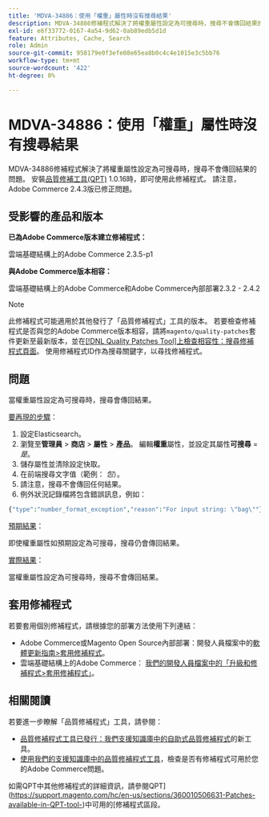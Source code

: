 ```yaml
---
title: 'MDVA-34886：使用「權重」屬性時沒有搜尋結果'
description: MDVA-34886修補程式解決了將權重屬性設定為可搜尋時，搜尋不會傳回結果的問題。 安裝[Quality Patches Tool (QPT)](/help/announcements/adobe-commerce-announcements/magento-quality-patches-released-new-tool-to-self-serve-quality-patches.md) 1.0.16後，即可使用此修補程式。 請注意，Adobe Commerce 2.4.3版已修正問題。
exl-id: e6f33772-0167-4a54-9d62-0ab89edb5d1d
feature: Attributes, Cache, Search
role: Admin
source-git-commit: 958179e0f3efe08e65ea8b0c4c4e1015e3c5bb76
workflow-type: tm+mt
source-wordcount: '422'
ht-degree: 0%

---
```


# MDVA-34886：使用「權重」屬性時沒有搜尋結果

MDVA-34886修補程式解決了將權重屬性設定為可搜尋時，搜尋不會傳回結果的問題。 安裝[品質修補工具(QPT)](/help/announcements/adobe-commerce-announcements/magento-quality-patches-released-new-tool-to-self-serve-quality-patches.md) 1.0.16時，即可使用此修補程式。 請注意，Adobe Commerce 2.4.3版已修正問題。

## 受影響的產品和版本

**已為Adobe Commerce版本建立修補程式：**

雲端基礎結構上的Adobe Commerce 2.3.5-p1

**與Adobe Commerce版本相容：**

雲端基礎結構上的Adobe Commerce和Adobe Commerce內部部署2.3.2 - 2.4.2

>[!NOTE]
>
>此修補程式可能適用於其他發行了「品質修補程式」工具的版本。 若要檢查修補程式是否與您的Adobe Commerce版本相容，請將`magento/quality-patches`套件更新至最新版本，並在[[!DNL Quality Patches Tool]上檢查相容性：搜尋修補程式頁面](https://devdocs.magento.com/quality-patches/tool.html#patch-grid)。 使用修補程式ID作為搜尋關鍵字，以尋找修補程式。

## 問題

當權重屬性設定為可搜尋時，搜尋會傳回結果。

<u>要再現的步驟</u>：

1. 設定Elasticsearch。
1. 瀏覽至&#x200B;**管理員** > **商店** > **屬性** > **產品**。 編輯&#x200B;**權重**&#x200B;屬性，並設定其屬性&#x200B;**可搜尋** = *是*。
1. 儲存屬性並清除設定快取。
1. 在前端搜尋文字值（範例： *包*）。
1. 請注意，搜尋不會傳回任何結果。
1. 例外狀況記錄檔將包含錯誤訊息，例如：

```php
{"type":"number_format_exception","reason":"For input string: \"bag\""}
```

<u>預期結果</u>：

即使權重屬性如預期設定為可搜尋，搜尋仍會傳回結果。

<u>實際結果</u>：

當權重屬性設定為可搜尋時，搜尋不會傳回結果。

## 套用修補程式

若要套用個別修補程式，請根據您的部署方法使用下列連結：

* Adobe Commerce或Magento Open Source內部部署：開發人員檔案中的[軟體更新指南>套用修補程式](https://devdocs.magento.com/guides/v2.4/comp-mgr/patching/mqp.html)。
* 雲端基礎結構上的Adobe Commerce： [我們的開發人員檔案中的「升級和修補程式>套用修補程式」](https://devdocs.magento.com/cloud/project/project-patch.html)。

## 相關閱讀

若要進一步瞭解「品質修補程式」工具，請參閱：

* [品質修補程式工具已發行：我們支援知識庫中的自助式品質修補程式](/help/announcements/adobe-commerce-announcements/magento-quality-patches-released-new-tool-to-self-serve-quality-patches.md)的新工具。
* [使用我們的支援知識庫中的品質修補程式工具](/help/support-tools/patches-available-in-qpt-tool/check-patch-for-magento-issue-with-magento-quality-patches.md)，檢查是否有修補程式可用於您的Adobe Commerce問題。

如需QPT中其他修補程式的詳細資訊，請參閱QPT](https://support.magento.com/hc/en-us/sections/360010506631-Patches-available-in-QPT-tool-)中可用的[修補程式區段。
